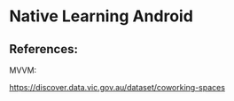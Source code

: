 # Native Learning Android

## References:

MVVM: 

https://discover.data.vic.gov.au/dataset/coworking-spaces
